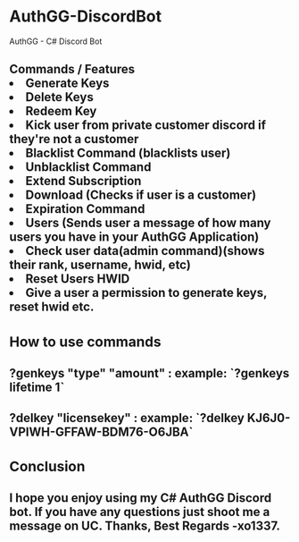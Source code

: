 # AuthGG-DiscordBot
AuthGG - C# Discord Bot

<h2> Commands / Features
  
  <li> Generate Keys
  <li> Delete Keys
  <li> Redeem Key
  <li> Kick user from private customer discord if they're not a customer
  <li> Blacklist Command (blacklists user)
  <li> Unblacklist Command
  <li> Extend Subscription
  <li> Download (Checks if user is a customer)
  <li> Expiration Command
  <li> Users (Sends user a message of how many users you have in your AuthGG Application)
  <li> Check user data(admin command)(shows their rank, username, hwid, etc)
  <li> Reset Users HWID
  <li> Give a user a permission to generate keys, reset hwid etc.

<h3> How to use commands
  <h4> ?genkeys "type" "amount" : example: `?genkeys lifetime 1`
  <h4> ?delkey "licensekey" : example: `?delkey KJ6J0-VPIWH-GFFAW-BDM76-O6JBA`

<h3> Conclusion
  <h4> I hope you enjoy using my C# AuthGG Discord bot. If you have any questions just shoot me a message on UC. Thanks, Best Regards -xo1337.
